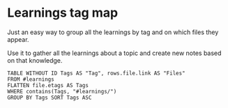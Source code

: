 # Learnings tag map

Just an easy way to group all the learnings by tag and on which files they appear.

Use it to gather all the learnings about a topic and create new notes based on that knowledge.

```dataview 
TABLE WITHOUT ID Tags AS "Tag", rows.file.link AS "Files" 
FROM #learnings 
FLATTEN file.etags AS Tags 
WHERE contains(Tags, "#learnings/") 
GROUP BY Tags SORT Tags ASC
```